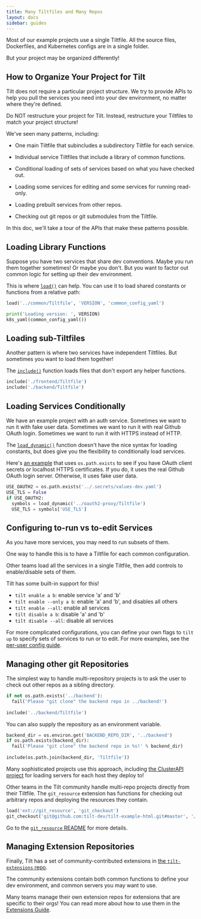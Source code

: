 ```yaml
---
title: Many Tiltfiles and Many Repos
layout: docs
sidebar: guides
---
```


Most of our example projects use a single Tiltfile. All the source files,
Dockerfiles, and Kubernetes configs are in a single folder.

But your project may be organized differently!

## How to Organize Your Project for Tilt

Tilt does not require a particular project structure. We try to provide 
APIs to help you pull the services you need into your dev environment, no matter
where they're defined.

Do NOT restructure your project for Tilt. Instead, restructure your Tiltfiles
to match your project structure!

We've seen many patterns, including:

- One main Tiltfile that subincludes a subdirectory Tiltfile for each service.

- Individual service Tiltfiles that include a library of common functions.

- Conditional loading of sets of services based on what you have checked out.

- Loading some services for editing and some services for running read-only.

- Loading prebuilt services from other repos.

- Checking out git repos or git submodules from the Tiltfile.

In this doc, we'll take a tour of the APIs that make these patterns possible.

## Loading Library Functions

Suppose you have two services that share dev conventions. Maybe you run them
together sometimes! Or maybe you don't. But you want to factor out common logic
for setting up their dev environment.

This is where [`load()`](api.html#api.load) can help. You can use it to load
shared constants or functions from a relative path:

```python
load('../common/Tiltfile', 'VERSION', 'common_config_yaml')

print('Loading version: ', VERSION)
k8s_yaml(common_config_yaml())
```

## Loading sub-Tiltfiles

Another pattern is where two services have independent Tiltfiles. 
But sometimes you want to load them together!

The [`include()`](api.html#api.include) function loads files that don't export
any helper functions.

```python
include('./frontend/Tiltfile')
include('./backend/Tiltfile')
```

## Loading Services Conditionally

We have an example project with an auth service. Sometimes we want to run it
with fake user data.  Sometimes we want to run it with real Github OAuth
login. Sometimes we want to run it with HTTPS instead of HTTP.

The [`load_dynamic()`](api.html#api.load_dynamic) function doesn't have the nice
syntax for loading constants, but does give you the flexibility to conditionally
load services.

Here's [an
example](https://github.com/tilt-dev/ephemerator/blob/3f4c3c7d045f1f012ad70afe3907c83b5645d565/ephconfig/Tiltfile)
that uses `os.path.exists` to see if you have OAuth client secrets or localhost
HTTPS certificates. If you do, it uses the real Github OAuth login
server. Otherwise, it uses fake user data.

```python
USE_OAUTH2 = os.path.exists('../.secrets/values-dev.yaml')
USE_TLS = False
if USE_OAUTH2:
  symbols = load_dynamic('../oauth2-proxy/Tiltfile')
  USE_TLS = symbols['USE_TLS']
```

## Configuring to-run vs to-edit Services

As you have more services, you may need to run subsets of them.

One way to handle this is to have a Tiltfile for each common configuration.

Other teams load all the services in a single Tiltfile, then add controls to enable/disable
sets of them.

Tilt has some built-in support for this!

* `tilt enable a b`: enable service 'a' and 'b'
* `tilt enable --only a b`: enable 'a' and 'b', and disables all others
* `tilt enable --all`: enable all services
* `tilt disable a b`: disable 'a' and 'b'
* `tilt disable --all`: disable all services

For more complicated configurations, you can define your own flags to `tilt up`
to specify sets of services to run or to edit. For more examples, see the
[per-user config guide](tiltfile_config.html).

## Managing other git Repositories

The simplest way to handle multi-repository projects is to ask the user to check
out other repos as a sibling directory.

```python
if not os.path.exists('../backend'):
  fail('Please "git clone" the backend repo in ../backend!')
  
include('../backend/Tiltfile')
```

You can also supply the repository as an environment variable.

```python
backend_dir = os.environ.get('BACKEND_REPO_DIR', '../backend')
if os.path.exists(backend_dir):
  fail('Please "git clone" the backend repo in %s!' % backend_dir)
  
include(os.path.join(backend_dir, 'Tiltfile'))
```

Many sophisticated projects use this approach, including [the ClusterAPI
project](https://cluster-api.sigs.k8s.io/developer/tilt.html) for loading
servers for each host they deploy to!

Other teams in the Tilt community handle multi-repo projects directly from their
Tiltfile. The `git_resource` extension has functions for checking out arbitrary
repos and deploying the resources they contain.

```python
load('ext://git_resource', 'git_checkout')
git_checkout('git@github.com:tilt-dev/tilt-example-html.git#master', '/path/to/local/checkout')
```

Go to the [`git_resource`
README](https://github.com/tilt-dev/tilt-extensions/tree/master/git_resource)
for more details.

## Managing Extension Repositories

Finally, Tilt has a set of community-contributed extensions in [the
`tilt-extensions` repo](https://github.com/tilt-dev/tilt-extensions).

The community extensions contain both common functions to define your dev
environment, and common servers you may want to use.

Many teams manage their own extension repos for extensions that are specific to
their orgs! You can read more about how to use them in the [Extensions
Guide](./extensions.html).
